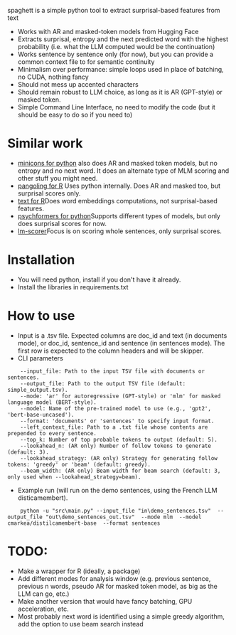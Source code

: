 spaghett is a simple python tool to extract surprisal-based features from text
* Works with AR and masked-token models from Hugging Face
* Extracts surprisal, entropy and the next predicted word with the highest probability (i.e. what the LLM computed would be the continuation)
* Works sentence by sentence only (for now), but you can provide a common context file to for semantic continuity
* Minimalism over performance: simple loops used in place of batching, no CUDA, nothing fancy
* Should not mess up accented characters
* Should remain robust to LLM choice, as long as it is AR (GPT-style) or masked token.
* Simple Command Line Interface, no need to modify the code (but it should be easy to do so if you need to)

# Similar work
* [minicons for python](https://github.com/kanishkamisra/minicons) also does AR and masked token models, but no entropy and no next word. It does an alternate type of MLM scoring and other stuff you might need.
* [pangoling for R](https://docs.ropensci.org/pangoling/) Uses python internally. Does AR and masked too, but surprisal scores only.
* [text for R](https://cran.r-project.org/web/packages/text/index.html)Does word embeddings computations, not surprisal-based features.
* [psychformers for python](https://github.com/jmichaelov/PsychFormers)Supports different types of models, but only does surprisal scores for now.
* [lm-scorer](https://github.com/simonepri/lm-scorer)Focus is on scoring whole sentences, only surprisal scores.
  
# Installation
* You will need python, install if you don't have it already.
* Install the libraries in requirements.txt

# How to use
* Input is a .tsv file. Expected columns are doc_id and text (in documents mode), or doc_id, sentence_id and sentence (in sentences mode). The first row is expected to the column headers and will be skipper.
* CLI parameters
```
    --input_file: Path to the input TSV file with documents or sentences.
    --output_file: Path to the output TSV file (default: simple_output.tsv).
    --mode: 'ar' for autoregressive (GPT-style) or 'mlm' for masked language model (BERT-style).
    --model: Name of the pre-trained model to use (e.g., 'gpt2', 'bert-base-uncased').
    --format: 'documents' or 'sentences' to specify input format.
    --left_context_file: Path to a .txt file whose contents are prepended to every sentence.
    --top_k: Number of top probable tokens to output (default: 5).
    --lookahead_n: (AR only) Number of follow tokens to generate (default: 3).
    --lookahead_strategy: (AR only) Strategy for generating follow tokens: 'greedy' or 'beam' (default: greedy).
    --beam_width: (AR only) Beam width for beam search (default: 3, only used when --lookahead_strategy=beam).
```

  * Example run (will run on the demo sentences, using the French LLM disticamembert).
```
    python -u "src\main.py" --input_file "in\demo_sentences.tsv"  --output_file "out\demo_sentences_out.tsv"  --mode mlm  --model cmarkea/distilcamembert-base  --format sentences
```

# TODO: 
* Make a wrapper for R (ideally, a package)
* Add different modes for analysis window (e.g. previous sentence, previous n words, pseudo AR for masked token model, as big as the LLM can go, etc.)
* Make another version that would have fancy batching, GPU acceleration, etc.
* Most probably next word is identified using a simple greedy algorithm, add the option to use beam search instead
